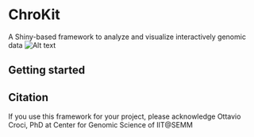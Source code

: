 # ChroKit
A Shiny-based framework to analyze and visualize interactively genomic data
![Alt text](logo2.jpg?raw=true "Title")

## Getting started

## Citation
If you use this framework for your project, please acknowledge Ottavio Croci, PhD at Center for Genomic Science of IIT@SEMM
